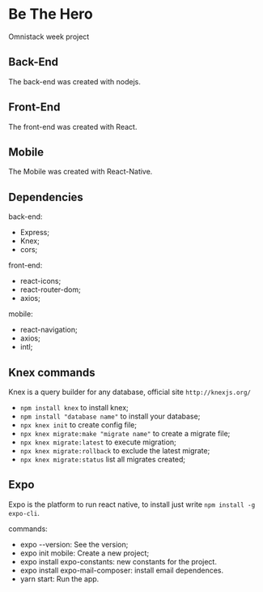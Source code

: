 # Be The Hero
Omnistack week project

## Back-End
The back-end was created with nodejs.

## Front-End
The front-end was created with React.

## Mobile
The Mobile was created with React-Native.

## Dependencies
back-end:
- Express;
- Knex;
- cors;

front-end:
- react-icons;
- react-router-dom;
- axios;

mobile:
- react-navigation;
- axios;
- intl;

## Knex commands
Knex is a query builder for any database, official site `http://knexjs.org/`

- `npm install knex` to install knex;
- `npm install "database name"` to install your database;
- `npx knex init` to create config file;
- `npx knex migrate:make "migrate name"` to create a migrate file;
- `npx knex migrate:latest` to execute migration;
- `npx knex migrate:rollback` to exclude the latest migrate;
- `npx knex migrate:status` list all migrates created;

## Expo
Expo is the platform to run react native, to install just write `npm install -g expo-cli`.

commands:
- expo --version: See the version;
- expo init mobile: Create a new project;
- expo install expo-constants: new constants for the project.
- expo install expo-mail-composer: install email dependences. 
- yarn start: Run the app.



